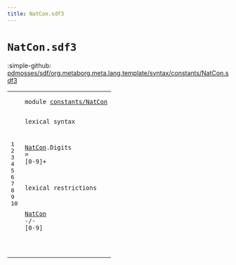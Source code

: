```yaml
---
title: NatCon.sdf3
---
```


# `NatCon.sdf3`

:simple-github: [pdmosses/sdf/org.metaborg.meta.lang.template/syntax/constants/NatCon.sdf3]

[pdmosses/sdf/org.metaborg.meta.lang.template/syntax/constants/NatCon.sdf3]: https://github.com/pdmosses/sdf/blob/master/org.metaborg.meta.lang.template/syntax/constants/NatCon.sdf3 "The source file on GitHub"

<div class="TemplateLang"><table class="highlighttable"><tbody><tr><td class="linenos"><div class="linenodiv"><pre><span></span>1
2
3
4
5
6
7
8
9
10
</pre></div></td>
<td class="code"><pre><code><span class="keyword">module</span> <a href="../../sdf2-core/Sdf2.sdf3#constants/NatCon_95_111" id="constants/NatCon_7_23" title="Referenced at ../../sdf2-core/Sdf2.sdf3 line 7">constants/NatCon</a>

<span class="keyword">lexical syntax</span>
  
 <a href="../IntCon.sdf3#NatCon_270_276" id="NatCon_44_50" title="Referenced at ../IntCon.sdf3 line 13; line 9; ../RealCon.sdf3 line 10; ../../layout-constraints/Layout-Constraints.sdf3 line 64; ../../priority/Priority.sdf3 line 15; ../../sdf2-core/Sdf2.sdf3 line 102">NatCon</a>.<span class="cons_Constructor"><span id="Digits_51_57" title="Not referenced locally, nor via imports">Digits</span></span> = [<span class="cons_Regular">0</span>-<span class="cons_Regular">9</span>]+

<span class="keyword">lexical restrictions</span>

 <a href="#NatCon_44_50" id="NatCon_91_97" title="Defined at line 5">NatCon</a> -/- [<span class="cons_Regular">0</span>-<span class="cons_Regular">9</span>]
  
</code></pre></td></tr></tbody></table></div>